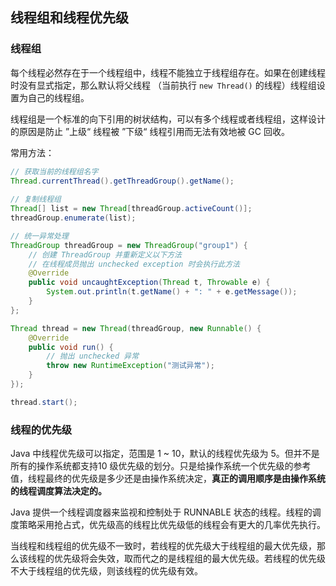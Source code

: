 ## 线程组和线程优先级

### 线程组

每个线程必然存在于⼀个线程组中，线程不能独立于线程组存在。如果在创建线程时没有显式指定，那么默认将父线程 （当前执行 `new Thread()` 的线程）线程组设置为自己的线程组。

线程组是⼀个标准的向下引用的树状结构，可以有多个线程或者线程组，这样设计的原因是防止 ”上级“ 线程被 ”下级“ 线程引用而无法有效地被 GC 回收。

常用方法：

~~~java
// 获取当前的线程组名字
Thread.currentThread().getThreadGroup().getName();
    
// 复制线程组
Thread[] list = new Thread[threadGroup.activeCount()];
threadGroup.enumerate(list);

// 统⼀异常处理
ThreadGroup threadGroup = new ThreadGroup("group1") {
    // 创建 ThreadGroup 并重新定义以下⽅法
    // 在线程成员抛出 unchecked exception 时会执⾏此⽅法
    @Override
    public void uncaughtException(Thread t, Throwable e) {
        System.out.println(t.getName() + ": " + e.getMessage());
    }
};

Thread thread = new Thread(threadGroup, new Runnable() {
    @Override
    public void run() {
        // 抛出 unchecked 异常
        throw new RuntimeException("测试异常");
    }
});

thread.start();
~~~



### 线程的优先级

Java 中线程优先级可以指定，范围是 1 ~ 10，默认的线程优先级为 5。但并不是所有的操作系统都支持10 级优先级的划分。只是给操作系统⼀个优先级的参考值，线程最终的优先级是多少还是由操作系统决定，**真正的调用顺序是由操作系统的线程调度算法决定的。**

Java 提供⼀个线程调度器来监视和控制处于 RUNNABLE 状态的线程。线程的调度策略采用抢占式，优先级高的线程比优先级低的线程会有更大的几率优先执行。

当线程和线程组的优先级不一致时，若线程的优先级大于线程组的最大优先级，那么该线程的优先级将会失效，取而代之的是线程组的最大优先级。若线程的优先级不大于线程组的优先级，则该线程的优先级有效。

